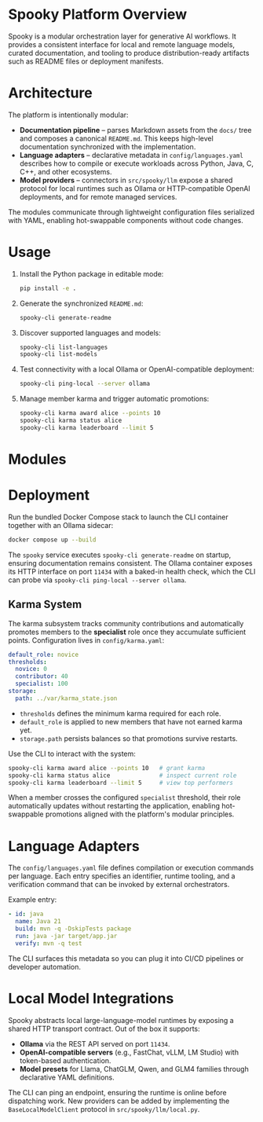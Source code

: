 # Spooky Platform Overview

Spooky is a modular orchestration layer for generative AI workflows. It provides a consistent interface
for local and remote language models, curated documentation, and tooling to produce distribution-ready
artifacts such as README files or deployment manifests.

# Architecture

The platform is intentionally modular:

- **Documentation pipeline** – parses Markdown assets from the `docs/` tree and composes a canonical
  `README.md`. This keeps high-level documentation synchronized with the implementation.
- **Language adapters** – declarative metadata in `config/languages.yaml` describes how to compile or
  execute workloads across Python, Java, C, C++, and other ecosystems.
- **Model providers** – connectors in `src/spooky/llm` expose a shared protocol for local runtimes such as
  Ollama or HTTP-compatible OpenAI deployments, and for remote managed services.

The modules communicate through lightweight configuration files serialized with YAML, enabling hot-swappable
components without code changes.

# Usage

1. Install the Python package in editable mode:

   ```bash
   pip install -e .
   ```

2. Generate the synchronized `README.md`:

   ```bash
   spooky-cli generate-readme
   ```

3. Discover supported languages and models:

   ```bash
   spooky-cli list-languages
   spooky-cli list-models
   ```

4. Test connectivity with a local Ollama or OpenAI-compatible deployment:

   ```bash
   spooky-cli ping-local --server ollama
   ```

5. Manage member karma and trigger automatic promotions:

   ```bash
   spooky-cli karma award alice --points 10
   spooky-cli karma status alice
   spooky-cli karma leaderboard --limit 5
   ```

# Modules

# Deployment

Run the bundled Docker Compose stack to launch the CLI container together with an Ollama sidecar:

```bash
docker compose up --build
```

The `spooky` service executes `spooky-cli generate-readme` on startup, ensuring documentation remains
consistent. The Ollama container exposes its HTTP interface on port `11434` with a baked-in health check,
which the CLI can probe via `spooky-cli ping-local --server ollama`.

## Karma System

The karma subsystem tracks community contributions and automatically promotes members to the
**specialist** role once they accumulate sufficient points. Configuration lives in `config/karma.yaml`:

```yaml
default_role: novice
thresholds:
  novice: 0
  contributor: 40
  specialist: 100
storage:
  path: ../var/karma_state.json
```

- `thresholds` defines the minimum karma required for each role.
- `default_role` is applied to new members that have not earned karma yet.
- `storage.path` persists balances so that promotions survive restarts.

Use the CLI to interact with the system:

```bash
spooky-cli karma award alice --points 10   # grant karma
spooky-cli karma status alice              # inspect current role
spooky-cli karma leaderboard --limit 5     # view top performers
```

When a member crosses the configured `specialist` threshold, their role automatically updates
without restarting the application, enabling hot-swappable promotions aligned with the platform's
modular principles.

# Language Adapters

The `config/languages.yaml` file defines compilation or execution commands per language. Each entry specifies
an identifier, runtime tooling, and a verification command that can be invoked by external orchestrators.

Example entry:

```yaml
- id: java
  name: Java 21
  build: mvn -q -DskipTests package
  run: java -jar target/app.jar
  verify: mvn -q test
```

The CLI surfaces this metadata so you can plug it into CI/CD pipelines or developer automation.

# Local Model Integrations

Spooky abstracts local large-language-model runtimes by exposing a shared HTTP transport contract. Out of the box
it supports:

- **Ollama** via the REST API served on port `11434`.
- **OpenAI-compatible servers** (e.g., FastChat, vLLM, LM Studio) with token-based authentication.
- **Model presets** for Llama, ChatGLM, Qwen, and GLM4 families through declarative YAML definitions.

The CLI can ping an endpoint, ensuring the runtime is online before dispatching work. New providers can be added by
implementing the `BaseLocalModelClient` protocol in `src/spooky/llm/local.py`.
